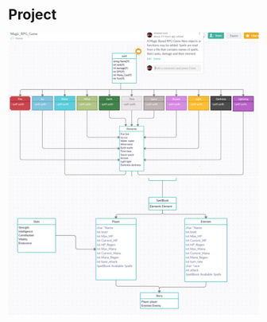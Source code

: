 # Project
![alt text](https://github.com/WaleedButt2/Project/blob/main/First.PNG?raw=true)
![alt text](https://github.com/WaleedButt2/Project/blob/main/image.png?raw=true)
